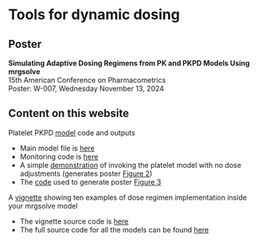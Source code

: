 
# Tools for dynamic dosing

## Poster
**Simulating Adaptive Dosing Regimens from PK and PKPD Models Using mrgsolve**   
15th American Conference on Pharmacometrics  
Poster: W-007, Wednesday November 13, 2024  

## Content on this website

Platelet PKPD [model](https://ascpt.onlinelibrary.wiley.com/doi/10.1002/psp4.13201) code and outputs

- Main model file is [here](https://github.com/mrgsolve/dynamic-dosing/blob/main/model/platelet.mod)
- Monitoring code is [here](https://github.com/mrgsolve/dynamic-dosing/blob/main/model/monitor.h)
- A simple [demonstration](https://github.com/mrgsolve/dynamic-dosing/blob/main/platelets-example.qmd) of invoking the 
  platelet model with no dose adjustments (generates poster [Figure 2](https://github.com/mrgsolve/dynamic-dosing/blob/main/platelets-example.pdf))
- The [code](https://github.com/mrgsolve/dynamic-dosing/blob/main/platelets-adjust.R) used 
  to generate poster [Figure 3](https://github.com/mrgsolve/dynamic-dosing/blob/main/platelets-adjust.pdf)

A [vignette](https://mrgsolve.org/dynamic-dosing) showing ten examples of dose
regimen implementation inside your mrgsolve model

- The vignette source code is [here](https://github.com/mrgsolve/dynamic-dosing/blob/main/evtools.qmd)
- The full source code for all the models can be found [here](https://github.com/mrgsolve/dynamic-dosing/tree/main/model)



